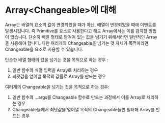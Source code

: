 
# Array<Changeable<any>>에 대해
Array는 배열의 요소의 값이 변경되었을 때가 아닌, 배열이 변경되었을 때에 이벤트를 발생시킵니다.
즉 Primitive를 요소로 사용한다고 해도 Array에서는 이를 감지할 방법이 없습니다.
단순히 배열 형태로 담겨져 있는 값을 넘기기 위해서라면 일반적인 Array을 사용해야 합니다.
다만 여러개의 Changeable을 넘기는 것 자체가 목적이라면 Changeable을 요소로 사용할 수 있습니다.

단순한 배열 형태의 값을 넘기는 것을 목적으로 하는 경우 :
1. 일반 함수의 배열 입력을 Array로 처리하는 경우
2. 최댓값을 얻어낼 목적의 값들로 Array를 만드는 경우

여러개의 Changeable을 넘기는 것을 목적으로 하는 경우:
1. 일반 함수의 ...args를 Changeable 함수로 만드는 과정에서 이를 Array로 처리하는 경우
2. Changeable들에서 최댓값을 얻어낼 목적의 Changeable들만 필터해 Array를 만드는 경우